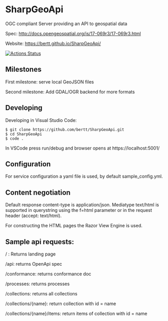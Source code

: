 # SharpGeoApi

OGC compliant Server providing an API to geospatial data 

Spec: http://docs.opengeospatial.org/is/17-069r3/17-069r3.html

Website: https://bertt.github.io/SharpGeoApi/

[![Actions Status](https://github.com/bertt/SharpGeoApi/workflows/SharpGeoApi%20build/badge.svg)](https://github.com/bertt/SharpGeoApi/actions)


## Milestones

First milestone: serve local GeoJSON files 

Second milestone: Add GDAL/OGR backend for more formats 

## Developing

Developing in Visual Studio Code:

```
$ git clone https://github.com/bertt/SharpGeoApi.git
$ cd SharpGeoApi
$ code .
```

In VSCode press run/debug and browser opens at https://localhost:5001/

## Configuration

For service configuration a yaml file is used, by default sample_config.yml.


## Content negotiation

Default response content-type is application/json. Mediatype text/html is supported in querystring using the f=html parameter or in the request header (accept: text/html).

For constructing the HTML pages the Razor View Engine is used.

## Sample api requests:

/ : Returns landing page

/api: returns OpenApi spec

/conformance: returns conformance doc

/processes: returns processes 

/collections: returns all collections

/collections/{name}: return collection with id = name

/collections/{name}/items: return items of collection with id = name
